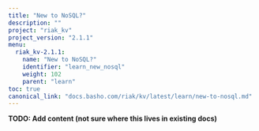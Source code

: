 ```yaml
---
title: "New to NoSQL?"
description: ""
project: "riak_kv"
project_version: "2.1.1"
menu:
  riak_kv-2.1.1:
    name: "New to NoSQL?"
    identifier: "learn_new_nosql"
    weight: 102
    parent: "learn"
toc: true
canonical_link: "docs.basho.com/riak/kv/latest/learn/new-to-nosql.md"
---
```


**TODO: Add content (not sure where this lives in existing docs)**
